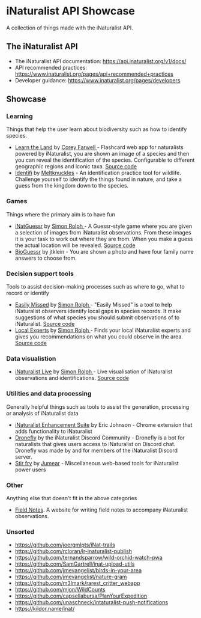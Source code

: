 # iNaturalist API Showcase

A collection of things made with the iNaturalist API.

## The iNaturalist API

 * The iNaturalist API documentation: https://api.inaturalist.org/v1/docs/
 * API recommended practices: https://www.inaturalist.org/pages/api+recommended+practices
 * Developer guidance: https://www.inaturalist.org/pages/developers

## Showcase

### Learning

Things that help the user learn about biodiversity such as how to identify species.

 * [Learn the Land](https://learnthe.land/) by [Corey Farwell
](https://github.com/frewsxcv) - Flashcard web app for naturalists powered by iNaturalist, you are shown an image of a species and then you can reveal the identification of the species. Configurable to different geographic regions and iconic taxa. [Source code](https://github.com/frewsxcv/learnthe.land) 
 * [Identifi](https://identifi.life/) by [Meltknuckles](https://bsky.app/profile/meltknuckles.bsky.social) - An identification practice tool for wildlife. Challenge yourself to identify the things found in nature, and take a guess from the kingdom down to the species.

### Games

Things where the primary aim is to have fun

 * [iNatGuessr](https://simonrolph.github.io/iNatGuessr/) by [Simon Rolph
](https://github.com/simonrolph) - A Guessr-style game where you are given a selection of images from iNaturalist observations. From these images it is your task to work out where they are from. When you make a guess the actual location will be revealed. [Source code](https://github.com/simonrolph/inatguessr)
* [BioGuessr](https://www.bioguessr.com/) by jtklein - You are shown a photo and have four family name answers to choose from.

### Decision support tools

Tools to assist decision-making processes such as where to go, what to record or identify

 * [Easily Missed](https://simonrolph.github.io/easily_missed/) by [Simon Rolph
](https://github.com/simonrolph) - "Easily Missed" is a tool to help iNaturalist observers identify local gaps in species records. It make suggestions of what species you should submit observations of to iNaturalist. [Source code](https://github.com/simonrolph/easily_missed)
 * [Local Experts](https://simonrolph.github.io/inat_experts/) by [Simon Rolph
](https://github.com/simonrolph) - Finds your local iNaturalist experts and gives you recommendations on what you could observe in the area. [Source code](https://github.com/simonrolph/inat_experts) 

### Data visualistion

 * [iNaturalist Live](https://github.com/simonrolph/inatcounter) by [Simon Rolph
](https://github.com/simonrolph) - Live visualisation of iNaturalist observations and identifications. [Source code](https://github.com/simonrolph/inatcounter)

### Utilities and data processing

Generally helpful things such as tools to assist the generation, processing or analysis of iNaturalist data

 * [iNaturalist Enhancement Suite](https://chromewebstore.google.com/detail/inaturalist-enhancement-s/hdnjehcihcpjphgbkagjobenejgldnah) by Eric Johnson - Chrome extension that adds functionality to iNaturalist
 * [Dronefly](https://github.com/dronefly-garden/dronefly) by the iNaturalist Discord Community - Dronefly is a bot for naturalists that gives users access to iNaturalist on Discord chat. Dronefly was made by and for members of the iNaturalist Discord server.
 * [Stir fry](https://github.com/jumear/stirfry) by [Jumear](https://github.com/jumear) - Miscellaneous web-based tools for iNaturalist power users

### Other

Anything else that doesn't fit in the above categories

 * [Field Notes](https://ifieldnotes.org/). A website for writing field notes to accompany iNaturalist observations.

### Unsorted

 * https://github.com/joergmlpts/iNat-trails
 * https://github.com/rcloran/lr-inaturalist-publish
 * https://github.com/ternandsparrow/wild-orchid-watch-pwa
 * https://github.com/SamGartrell/inat-upload-utils
 * https://github.com/jmevangelist/birds-in-your-area
 * https://github.com/jmevangelist/nature-gram
 * https://github.com/m3lmark/rarest_critter_webapp
 * https://github.com/mjon/WildCounts
 * https://github.com/capsellabursa/PlanYourExpedition
 * https://github.com/unaschneck/intaturalist-push-notifications
 * https://kildor.name/inat/
